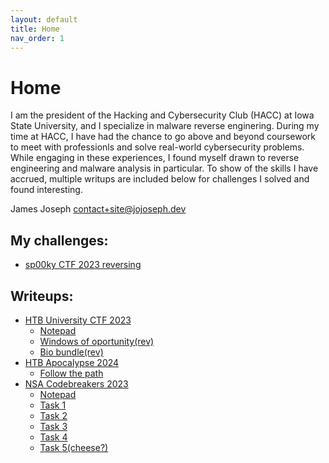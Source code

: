 ```yaml
---
layout: default
title: Home
nav_order: 1
---
```


# Home

I am the president of the Hacking and Cybersecurity Club (HACC) at Iowa State University, and I specialize in malware reverse enginering. During my time at HACC, I have had the chance to go above and beyond coursework to meet with professionls and solve real-world cybersecurity problems. While engaging in these experiences, I found myself drawn to reverse engineering and malware analysis in particular. To show of the skills I have accrued, multiple writups are included below for challenges I solved and found interesting.

James Joseph
contact+site@jojoseph.dev

## My challenges:
- [sp00ky CTF 2023 reversing](https://github.com/JamesOttoJ/sp00ky_2023_rev)

## Writeups:
- [HTB University CTF 2023](./HTB_University_CTF_2023/directory)
    - [Notepad](./HTB_University_CTF_2023/notepad)
    - [Windows of oportunity(rev)](./HTB_University_CTF_2023/windows_of_opportunity)
    - [Bio bundle(rev)](./HTB_University_CTF_2023/bio_bundle)
- [HTB Apocalypse 2024](./HTB_Apocalypse_2024/directory)
    - [Follow the path](./HTB_Apocalypse_2024/follow_the_path)
- [NSA Codebreakers 2023](./NSA_Codebreakers_2023/directory)
    - [Notepad](./NSA_Codebreakers_2023/notepad)
    - [Task 1](./NSA_Codebreakers_2023/task1)
    - [Task 2](./NSA_Codebreakers_2023/task2)
    - [Task 3](./NSA_Codebreakers_2023/task3)
    - [Task 4](./NSA_Codebreakers_2023/task4)
    - [Task 5(cheese?)](./NSA_Codebreakers_2023/task5)
